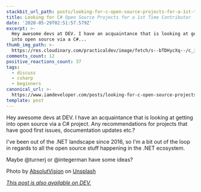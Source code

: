 ```yaml
---
stackbit_url_path: posts/looking-for-c-open-source-projects-for-a-1st-time-contributor-4j4a
title: Looking for C# Open Source Projects for a 1st Time Contributor
date: '2020-05-29T02:51:57.579Z'
excerpt: >-
  Hey awesome devs at DEV. I have an acquaintance that is looking at getting
  into open source via a C#...
thumb_img_path: >-
  https://res.cloudinary.com/practicaldev/image/fetch/s--bTDHycXq--/c_imagga_scale,f_auto,fl_progressive,h_420,q_auto,w_1000/https://dev-to-uploads.s3.amazonaws.com/i/j2xbsg8yqzsan8m1tuhg.jpg
comments_count: 12
positive_reactions_count: 37
tags:
  - discuss
  - csharp
  - beginners
canonical_url: >-
  https://www.iamdeveloper.com/posts/looking-for-c-open-source-projects-for-a-1st-time-contributor-4j4a/
template: post
---
```

Hey awesome devs at DEV. I have an acquaintance that is looking at getting into open source via a C# project. Any recommendations for projects that have good first issues, documentation updates etc.?

I've been out of the .NET landscape since 2016, so I'm a bit out of the loop in regards to all the open source stuff happening in the .NET ecosystem.

Maybe @turnerj or @integerman have some ideas?

Photo by [AbsolutVision](https://unsplash.com/@freegraphictoday?utm_source=unsplash&utm_medium=referral&utm_content=creditCopyText) on [Unsplash](https://unsplash.com/s/photos/ideas?utm_source=unsplash&utm_medium=referral&utm_content=creditCopyText)

*[This post is also available on DEV.](https://dev.to/nickytonline/looking-for-c-open-source-projects-for-a-1st-time-contributor-4j4a)*


<script>
const parent = document.getElementsByTagName('head')[0];
const script = document.createElement('script');
script.type = 'text/javascript';
script.src = 'https://cdnjs.cloudflare.com/ajax/libs/iframe-resizer/4.1.1/iframeResizer.min.js';
script.charset = 'utf-8';
script.onload = function() {
    window.iFrameResize({}, '.liquidTag');
};
parent.appendChild(script);
</script>    
